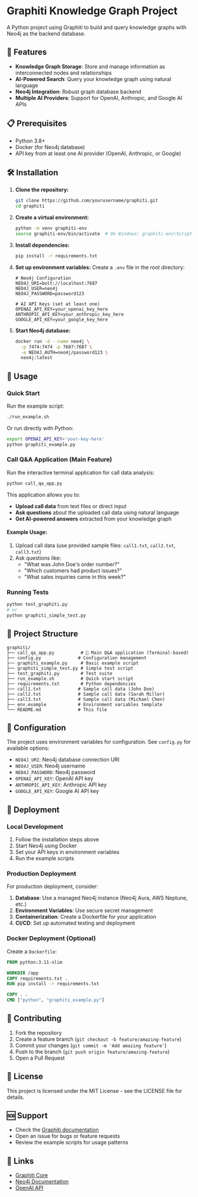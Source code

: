 # Graphiti Knowledge Graph Project

A Python project using Graphiti to build and query knowledge graphs with Neo4j as the backend database.

## 🚀 Features

- **Knowledge Graph Storage**: Store and manage information as interconnected nodes and relationships
- **AI-Powered Search**: Query your knowledge graph using natural language
- **Neo4j Integration**: Robust graph database backend
- **Multiple AI Providers**: Support for OpenAI, Anthropic, and Google AI APIs

## 📋 Prerequisites

- Python 3.8+
- Docker (for Neo4j database)
- API key from at least one AI provider (OpenAI, Anthropic, or Google)

## 🛠️ Installation

1. **Clone the repository:**
   ```bash
   git clone https://github.com/yourusername/graphiti.git
   cd graphiti
   ```

2. **Create a virtual environment:**
   ```bash
   python -m venv graphiti-env
   source graphiti-env/bin/activate  # On Windows: graphiti-env\Scripts\activate
   ```

3. **Install dependencies:**
   ```bash
   pip install -r requirements.txt
   ```

4. **Set up environment variables:**
   Create a `.env` file in the root directory:
   ```env
   # Neo4j Configuration
   NEO4J_URI=bolt://localhost:7687
   NEO4J_USER=neo4j
   NEO4J_PASSWORD=password123
   
   # AI API Keys (set at least one)
   OPENAI_API_KEY=your_openai_key_here
   ANTHROPIC_API_KEY=your_anthropic_key_here
   GOOGLE_API_KEY=your_google_key_here
   ```

5. **Start Neo4j database:**
   ```bash
   docker run -d --name neo4j \
     -p 7474:7474 -p 7687:7687 \
     -e NEO4J_AUTH=neo4j/password123 \
     neo4j:latest
   ```

## 🏃 Usage

### Quick Start

Run the example script:
```bash
./run_example.sh
```

Or run directly with Python:
```bash
export OPENAI_API_KEY='your-key-here'
python graphiti_example.py
```

### Call Q&A Application (Main Feature)

Run the interactive terminal application for call data analysis:
```bash
python call_qa_app.py
```

This application allows you to:
- **Upload call data** from text files or direct input
- **Ask questions** about the uploaded call data using natural language
- **Get AI-powered answers** extracted from your knowledge graph

#### Example Usage:
1. Upload call data (use provided sample files: `call1.txt`, `call2.txt`, `call3.txt`)
2. Ask questions like:
   - "What was John Doe's order number?"
   - "Which customers had product issues?"
   - "What sales inquiries came in this week?"

### Running Tests

```bash
python test_graphiti.py
# or
python graphiti_simple_test.py
```

## 📁 Project Structure

```
graphiti/
├── call_qa_app.py          # 🎯 Main Q&A application (Terminal-based)
├── config.py              # Configuration management
├── graphiti_example.py     # Basic example script
├── graphiti_simple_test.py # Simple test script
├── test_graphiti.py        # Test suite
├── run_example.sh          # Quick start script
├── requirements.txt        # Python dependencies
├── call1.txt              # Sample call data (John Doe)
├── call2.txt              # Sample call data (Sarah Miller)
├── call3.txt              # Sample call data (Michael Chen)
├── env.example            # Environment variables template
└── README.md              # This file
```

## 🔧 Configuration

The project uses environment variables for configuration. See `config.py` for available options:

- `NEO4J_URI`: Neo4j database connection URI
- `NEO4J_USER`: Neo4j username
- `NEO4J_PASSWORD`: Neo4j password
- `OPENAI_API_KEY`: OpenAI API key
- `ANTHROPIC_API_KEY`: Anthropic API key
- `GOOGLE_API_KEY`: Google AI API key

## 🚀 Deployment

### Local Development

1. Follow the installation steps above
2. Start Neo4j using Docker
3. Set your API keys in environment variables
4. Run the example scripts

### Production Deployment

For production deployment, consider:

1. **Database**: Use a managed Neo4j instance (Neo4j Aura, AWS Neptune, etc.)
2. **Environment Variables**: Use secure secret management
3. **Containerization**: Create a Dockerfile for your application
4. **CI/CD**: Set up automated testing and deployment

### Docker Deployment (Optional)

Create a `Dockerfile`:
```dockerfile
FROM python:3.11-slim

WORKDIR /app
COPY requirements.txt .
RUN pip install -r requirements.txt

COPY . .
CMD ["python", "graphiti_example.py"]
```

## 🤝 Contributing

1. Fork the repository
2. Create a feature branch (`git checkout -b feature/amazing-feature`)
3. Commit your changes (`git commit -m 'Add amazing feature'`)
4. Push to the branch (`git push origin feature/amazing-feature`)
5. Open a Pull Request

## 📝 License

This project is licensed under the MIT License - see the LICENSE file for details.

## 🆘 Support

- Check the [Graphiti documentation](https://github.com/griptape-ai/graphiti-core)
- Open an issue for bugs or feature requests
- Review the example scripts for usage patterns

## 🔗 Links

- [Graphiti Core](https://github.com/griptape-ai/graphiti-core)
- [Neo4j Documentation](https://neo4j.com/docs/)
- [OpenAI API](https://platform.openai.com/docs/) 